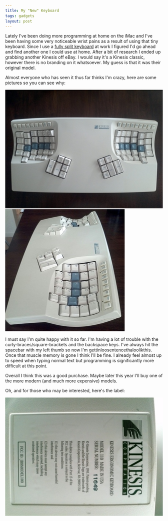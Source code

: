 ```yaml
---
title: My "New" Keyboard
tags: gadgets
layout: post
---
```


Lately I've been doing more programming at home on the iMac and I've been having
some very noticeable wrist pains as a result of using that tiny keyboard.  Since
I use a [fully split keyboard][0] at work I figured I'd go ahead and find
another one I could use at home.  After a bit of research I ended up grabbing
another Kinesis off eBay.  I would say it's a Kinesis classic, however there is
no branding on it whatsoever.  My guess is that it was their original model.

Almost everyone who has seen it thus far thinks I'm crazy, here are some
pictures so you can see why:

[![keyboard full](/static/img/pictures/IMG_20110727_192932.thumb.jpg)][1]
[![keyboard side](/static/img/pictures/IMG_20110727_193034-1.thumb.jpg)][2]

I must say I'm quite happy with it so far.  I'm having a lot of trouble with the
curly-braces/square-brackets and the backspace keys.  I've always hit the
spacebar with my left thumb so now I'm gettinloosentencethaloolikthis.  Once
that muscle memory is gone I think I'll be fine.  I already feel almost up to
speed when typing normal text but programming is significantly more difficult at
this point.

Overall I think this was a good purchase.  Maybe later this year
I'll buy one of the more modern (and much more expensive) models.

Oh, and for those who may be interested, here's the label:

[![keyboard label](/static/img/pictures/IMG_20110727_193408.thumb.jpg)][3]

[0]: http://www.kinesis-ergo.com/freestyle.htm
[1]: /static/img/pictures/IMG_20110727_192932.jpg
[2]: /static/img/pictures/IMG_20110727_193034-1.jpg
[3]: /static/img/pictures/IMG_20110727_193408.jpg
